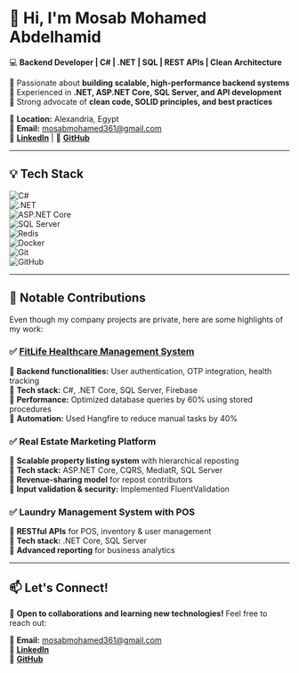 # 👋 Hi, I'm Mosab Mohamed Abdelhamid  
💻 **Backend Developer | C# | .NET | SQL | REST APIs | Clean Architecture**  

🔹 Passionate about **building scalable, high-performance backend systems**  
🔹 Experienced in **.NET, ASP.NET Core, SQL Server, and API development**  
🔹 Strong advocate of **clean code, SOLID principles, and best practices**  

📍 **Location:** Alexandria, Egypt  
📧 **Email:** [mosabmohamed361@gmail.com](mailto:mosabmohamed361@gmail.com)  
🔗 **[LinkedIn](https://linkedin.com/in/mosab-mohamed-0b8316131)** | 🔗 **[GitHub](https://github.com/mosabmohamed3)**  

---

## 💡 Tech Stack  
![C#](https://img.shields.io/badge/-C%23-239120?style=flat&logo=csharp&logoColor=white)  
![.NET](https://img.shields.io/badge/-.NET-512BD4?style=flat&logo=dotnet&logoColor=white)  
![ASP.NET Core](https://img.shields.io/badge/-ASP.NET_Core-5C2D91?style=flat&logo=dotnet)  
![SQL Server](https://img.shields.io/badge/-SQL%20Server-CC2927?style=flat&logo=microsoft-sql-server)  
![Redis](https://img.shields.io/badge/-Redis-DC382D?style=flat&logo=redis)  
![Docker](https://img.shields.io/badge/-Docker-2496ED?style=flat&logo=docker)  
![Git](https://img.shields.io/badge/-Git-F05032?style=flat&logo=git&logoColor=white)  
![GitHub](https://img.shields.io/badge/-GitHub-181717?style=flat&logo=github)  

---

## 🚀 Notable Contributions  
Even though my company projects are private, here are some highlights of my work:  

### ✅ [FitLife Healthcare Management System](https://apps.apple.com/sa/app/fitlife-nutrition-and-fitness/id6450390199)  
🔹 **Backend functionalities:** User authentication, OTP integration, health tracking  
🔹 **Tech stack:** C#, .NET Core, SQL Server, Firebase  
🔹 **Performance:** Optimized database queries by 60% using stored procedures  
🔹 **Automation:** Used Hangfire to reduce manual tasks by 40%  

### ✅ Real Estate Marketing Platform  
🔹 **Scalable property listing system** with hierarchical reposting  
🔹 **Tech stack:** ASP.NET Core, CQRS, MediatR, SQL Server  
🔹 **Revenue-sharing model** for repost contributors  
🔹 **Input validation & security:** Implemented FluentValidation  

### ✅ Laundry Management System with POS  
🔹 **RESTful APIs** for POS, inventory & user management  
🔹 **Tech stack:** .NET Core, SQL Server  
🔹 **Advanced reporting** for business analytics  

---

## 📫 Let's Connect!  
💼 **Open to collaborations and learning new technologies!** Feel free to reach out:  

📧 **Email:** [mosabmohamed361@gmail.com](mailto:mosabmohamed361@gmail.com)  
🔗 **[LinkedIn](https://linkedin.com/in/mosab-mohamed-0b8316131)**  
🔗 **[GitHub](https://github.com/mosabmohamed3)**  
